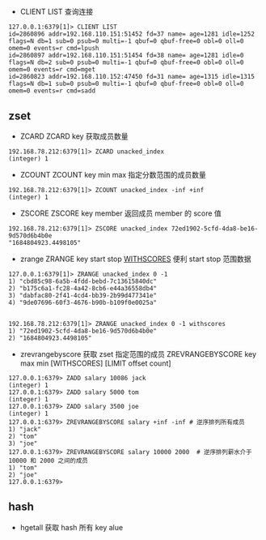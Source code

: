 # 

## 
- CLIENT LIST
查询连接
```shell
127.0.0.1:6379[1]> CLIENT LIST
id=2860896 addr=192.168.110.151:51452 fd=37 name= age=1281 idle=1252 flags=N db=1 sub=0 psub=0 multi=-1 qbuf=0 qbuf-free=0 obl=0 oll=0 omem=0 events=r cmd=lpush
id=2860897 addr=192.168.110.151:51454 fd=38 name= age=1281 idle=0 flags=N db=2 sub=0 psub=0 multi=-1 qbuf=0 qbuf-free=0 obl=0 oll=0 omem=0 events=r cmd=mget
id=2860823 addr=192.168.110.152:47450 fd=31 name= age=1315 idle=1315 flags=N db=1 sub=0 psub=0 multi=-1 qbuf=0 qbuf-free=0 obl=0 oll=0 omem=0 events=r cmd=sadd
```
## zset
- ZCARD
ZCARD key
获取成员数量
```shell
192.168.78.212:6379[1]> ZCARD unacked_index
(integer) 1
```

- ZCOUNT
ZCOUNT key min max
指定分数范围的成员数量
```shell
192.168.78.212:6379[1]> ZCOUNT unacked_index -inf +inf
(integer) 1
```

- ZSCORE
ZSCORE key member
返回成员 member 的 score 值
```shell
192.168.78.212:6379[1]> ZSCORE unacked_index 72ed1902-5cfd-4da8-be16-9d570d6b4b0e
"1684804923.4498105"
```

- zrange
ZRANGE key start stop [WITHSCORES](显示对应的score)
便利 start stop 范围数据
```shell
127.0.0.1:6379[1]> ZRANGE unacked_index 0 -1
1) "cbd85c98-6a5b-4fdd-bebd-7c13615840dc"
2) "b175c6a1-fc28-4a42-8cb6-e44a36558db4"
3) "dabfac80-2f41-4cd4-bb39-2b99d477341e"
4) "9de07696-60f3-4676-b90b-b109f0e0025a"


192.168.78.212:6379[1]> ZRANGE unacked_index 0 -1 withscores
1) "72ed1902-5cfd-4da8-be16-9d570d6b4b0e"
2) "1684804923.4498105"
```

- zrevrangebyscore
获取 zset 指定范围的成员
ZREVRANGEBYSCORE key max min [WITHSCORES] [LIMIT offset count]
```redis
127.0.0.1:6379> ZADD salary 10086 jack
(integer) 1
127.0.0.1:6379> ZADD salary 5000 tom
(integer) 1
127.0.0.1:6379> ZADD salary 3500 joe
(integer) 1
127.0.0.1:6379> ZREVRANGEBYSCORE salary +inf -inf # 逆序排列所有成员
1) "jack"
2) "tom"
3) "joe"
127.0.0.1:6379> ZREVRANGEBYSCORE salary 10000 2000  # 逆序排列薪水介于 10000 和 2000 之间的成员
1) "tom"
2) "joe"
127.0.0.1:6379>
```
## hash
- hgetall
获取 hash 所有 key alue
